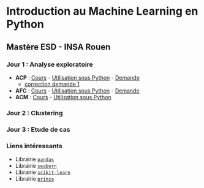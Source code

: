 # Introduction au Machine Learning en Python

## Mastère ESD - INSA Rouen

### Jour 1 : Analyse exploratoire

- **ACP** : [Cours](acp-cours.html) - [Utilisation sous Python](acp-python.slides.html) - [Demande](acp-demande.html)
	- [correction demande 1](acp-demande1-correction.html)
- **AFC** : [Cours](afc-cours.html) - [Utilisation sous Python](afc-python.slides.html) - [Demande](afc-demande.html)
- **ACM** : [Cours](acm-cours.html) - [Utilisation sous Python](acm-python.slides.html)

### Jour 2 : Clustering


### Jour 3 : Etude de cas


### Liens intéressants 

- Librairie [`pandas`](https://pandas.pydata.org/)
- Librairie [`seaborn`](https://seaborn.pydata.org/)
- Librairie [`scikit-learn`](https://scikit-learn.org/) 
- Librairie [`prince`](https://github.com/MaxHalford/prince)



<!--
- Courte intro au Machine Learning

- Jour 2 : Réduction de dimensions
    - Cours
    - TP

- Jour 1 : Clustering
    - Cours
    - TP
- Jour 3 : Etude de cas
    - Pendigits (?)
    - TP à rendre sur ??
-->
    
<!--
Pour création slide jupyter : cf https://medium.com/@mjspeck/presenting-code-using-jupyter-notebook-slides-a8a3c3b59d67
jupyter nbconvert fichier.ipynb --to slides --post serve
-->
